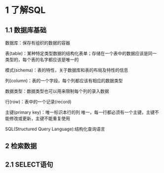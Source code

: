 # 1 了解SQL

## 1.1 数据库基础

数据库：保存有组织的数据的容器

表(table)：某种特定类型数据的结构化表单；存储在一个表中的数据应该是同一类型的，每个表的名字都应该是唯一的

模式(schema)：表的特性，关于数据库和表的布局及特性的信息

列(column)：表的一个字段，每个列都应该有相应的数据类型

数据类型：数据类型也可以用来限制每个列的录入数据

行(row)：表中的一个记录(record)

主键(primary key)：唯一标识本行的列 唯一，每一行都必须有一个主键，主键不能修改或更新，主键不能重复使用

SQL(Structured Query Language):结构化查询语言

## 2 检索数据

## 2.1 SELECT语句

